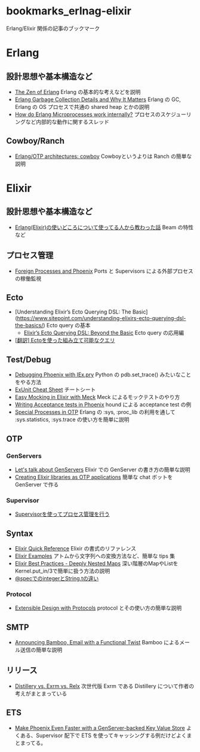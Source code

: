 # bookmarks_erlnag-elixir
Erlang/Elixir 関係の記事のブックマーク


# Erlang
## 設計思想や基本構造など
- [The Zen of Erlang](http://ferd.ca/the-zen-of-erlang.html) Erlang の基本的な考えなどを説明
- [Erlang Garbage Collection Details and Why It Matters](https://hamidreza-s.github.io/erlang%20garbage%20collection%20memory%20layout%20soft%20realtime/2015/08/24/erlang-garbage-collection-details-and-why-it-matters.html) Erlang の GC, Erlang の OS プロセスで共通の shared heap とかの説明
- [How do Erlang Microprocesses work internally?](https://www.reddit.com/r/erlang/comments/4sogzb/how_do_erlang_microprocesses_work_internally/) プロセスのスケジューリングなど内部的な動作に関するスレッド

## Cowboy/Ranch
- [Erlang/OTP architectures: cowboy](https://medium.com/@kansi/erlang-otp-architectures-cowboy-7e5e011a7c4f#.wu3l885ab) Cowboyというよりは Ranch の簡単な説明



# Elixir
## 設計思想や基本構造など
- [Erlang(Elixir)の使いどころについて使ってる人から教わった話](http://togetter.com/li/977171) Beam の特性など

## プロセス管理
- [Foreign Processes and Phoenix](https://shift.infinite.red/foreign-processes-and-phoenix-555179c24151#.tzw8s1uk1) Ports と Supervisors による外部プロセスの稼働監視

## Ecto
- [Understanding Elixir’s Ecto Querying DSL: The Basic] (https://www.sitepoint.com/understanding-elixirs-ecto-querying-dsl-the-basics/) Ecto query の基本
  - [Elixir’s Ecto Querying DSL: Beyond the Basic](https://www.sitepoint.com/elixirs-ecto-querying-dsl-beyond-the-basics/) Ecto query の応用編
- [[翻訳] Ectoを使った組み立て可能なクエリ](http://qiita.com/HirofumiTamori/items/b71ca312778e42326017)

## Test/Debug
- [Debugging Phoenix with IEx.pry](https://medium.com/@diamondgfx/debugging-phoenix-with-iex-pry-5417256e1d11#.eyjvklsn7) Python の pdb.set_trace() みたいなことをやる方法
- [ExUnit Cheat Sheet](http://blog.lucidsimple.com/2016/01/31/exunit-cheat-sheet.html?utm_campaign=elixir_radar_39&utm_medium=email&utm_source=RD+Station) チートシート
- [Easy Mocking in Elixir with Meck](http://blog.lucidsimple.com/2016/01/04/easy-mocking-in-elixir-with-meck.html) Meck によるモックテストのやり方
- [Writing Acceptance tests in Phoenix](http://blog.plataformatec.com.br/2016/01/writing-acceptance-tests-in-phoenix/?utm_campaign=elixir_radar_34&utm_medium=email&utm_source=RD+Station) hound による acceptance test の例
- [Special Processes in OTP](http://blog.carbonfive.com/2016/06/28/special-processes-in-otp/) Erlang の :sys, :proc_lib の利用を通して :sys.statistics, :sys.trace の使い方を簡単に説明


## OTP
### GenServers
- [Let's talk about GenServers](http://codingwithaxe.com/lets-talk-about-genserver-in-elixir/) Elixir での GenServer の書き方の簡単な説明
- [Creating Elixir libraries as OTP applications](https://www.amberbit.com/blog/2016/5/10/creating-elixir-libraries-as-otp-applications/) 簡単な chat ボットを GenServer で作る

### Supervisor
- [Supervisorを使ってプロセス管理を行う](http://qiita.com/ak-ymst/items/c2efcee60dd774062429)

## Syntax
- [Elixir Quick Reference](https://github.com/itsgreggreg/elixir_quick_reference) Elixir の書式のリファレンス
- [Elixir Examples](https://elixir-examples.github.io/) アトムから文字列への変換方法など、簡単な tips 集
- [Elixir Best Practices - Deeply Nested Maps](https://dockyard.com/blog/2016/02/01/elixir-best-practices-deeply-nested-maps) 深い階層のMapやListをKernel.put_in/3で簡単に扱う方法の説明
- [@specでのintegerとString.tの違い](https://www.reddit.com/r/elixir/comments/4v2ss2/help_me_understand_types_in_documentation_specs/)

### Protocol
- [Extensible Design with Protocols](https://blog.drewolson.org/extensible-design-with-protocols/) protocol とその使い方の簡単な説明

## SMTP
- [Announcing Bamboo, Email with a Functional Twist](https://robots.thoughtbot.com/announcing-bamboo-email-with-a-functional-twist?utm_campaign=elixir_radar_46&utm_medium=email&utm_source=RD+Station) Bamboo によるメール送信の簡単な説明

## リリース
- [Distillery vs. Exrm vs. Relx](http://bitwalker.org/posts/2016-07-21-distillery-vs-exrm-vs-relx/) 次世代版 Exrm である Distillery について作者の考えがまとまっている

## ETS
- [Make Phoenix Even Faster with a GenServer-backed Key Value Store](https://robots.thoughtbot.com/make-phoenix-even-faster-with-a-genserver-backed-key-value-store) よくある、Supervisor 配下で ETS を使ってキャッシングする例だけどよくまとまってる。
